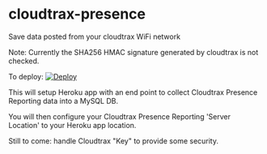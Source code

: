 # cloudtrax-presence
Save data posted from your cloudtrax WiFi network

Note: Currently the SHA256 HMAC signature generated by cloudtrax is not checked.

To deploy:
[![Deploy](https://www.herokucdn.com/deploy/button.svg)](https://heroku.com/deploy)

This will setup Heroku app with an end point to collect Cloudtrax Presence Reporting data into a MySQL DB.

You will then configure your Cloudtrax Presence Reporting 'Server Location' to your Heroku app location.

Still to come: handle Cloudtrax "Key" to provide some security.